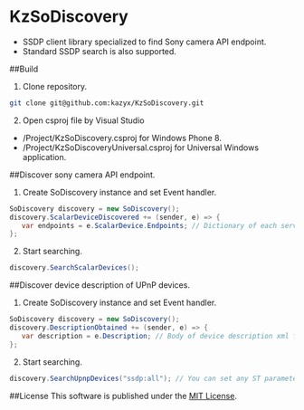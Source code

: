 KzSoDiscovery
=============
- SSDP client library specialized to find Sony camera API endpoint.
- Standard SSDP search is also supported.

##Build
1. Clone repository.
 ``` bash
 git clone git@github.com:kazyx/KzSoDiscovery.git
 ```

2. Open csproj file by Visual Studio
 - /Project/KzSoDiscovery.csproj for Windows Phone 8.
 - /Project/KzSoDiscoveryUniversal.csproj for Universal Windows application.

##Discover sony camera API endpoint.
1. Create SoDiscovery instance and set Event handler.
 ``` cs
 SoDiscovery discovery = new SoDiscovery();
 discovery.ScalarDeviceDiscovered += (sender, e) => {
    var endpoints = e.ScalarDevice.Endpoints; // Dictionary of each service name and endpoint.
 };
 ```

2. Start searching.
 ``` cs
 discovery.SearchScalarDevices();
 ``` 

##Discover device description of UPnP devices.
1. Create SoDiscovery instance and set Event handler.
 ``` cs
 SoDiscovery discovery = new SoDiscovery();
 discovery.DescriptionObtained += (sender, e) => {
    var description = e.Description; // Body of device description xml file.
 };
 ```

2. Start searching.
 ``` cs
 discovery.SearchUpnpDevices("ssdp:all"); // You can set any ST parameter here.
 ``` 

##License
This software is published under the [MIT License](http://opensource.org/licenses/mit-license.php).
